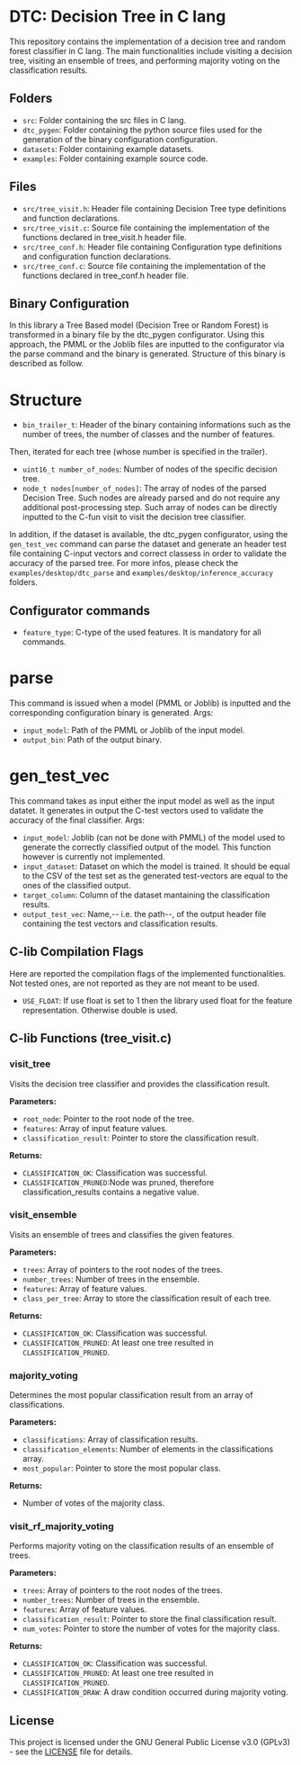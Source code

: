 # DTC: Decision Tree in C lang

This repository contains the implementation of a decision tree and random forest classifier in C lang. The main functionalities include visiting a decision tree, visiting an ensemble of trees, and performing majority voting on the classification results.

## Folders
- `src`: Folder containing the src files in C lang.
- `dtc_pygen`: Folder containing the python source files used for the generation of the binary configuration configuration.
- `datasets`: Folder containing example datasets.
- `examples`: Folder containing example source code.

## Files

- `src/tree_visit.h`: Header file containing Decision Tree type definitions and function declarations.
- `src/tree_visit.c`: Source file containing the implementation of the functions declared in tree_visit.h header file.
- `src/tree_conf.h`:  Header file containing Configuration type definitions and configuration function declarations.
- `src/tree_conf.c`:  Source file containing the implementation of the functions declared in tree_conf.h header file.

## Binary Configuration
In this library a Tree Based model (Decision Tree or Random Forest) is transformed in a binary file by the dtc_pygen configurator.
Using this approach, the PMML or the Joblib files are inputted to the configurator via the parse command and the binary is generated.
Structure of this binary is described as follow.
# Structure
- `bin_trailer_t`: Header of the binary containing informations such as the number of trees, the number of classes and the number of features.

Then, iterated for each tree (whose number is specified in the trailer).

- `uint16_t number_of_nodes`: Number of nodes of the specific decision tree.
- `node_t nodes[number_of_nodes]`: The array of nodes of the parsed Decision Tree. Such nodes are already parsed and do not require any
                                    additional post-processing step. Such array of nodes can be directly inputted to the C-fun visit to 
                                    visit the decision tree classifier.
 
In addition, if the dataset is available, the dtc_pygen configurator, using the `gen_test_vec` command can parse the dataset 
and generate an header test file containing C-input vectors and correct classess in order to validate the accuracy of the parsed tree.
For more infos, please check the `examples/desktop/dtc_parse` and `examples/desktop/inference_accuracy` folders. 

## Configurator commands
- `feature_type`: C-type of the used features. It is mandatory for all commands.
# parse
This command is issued when a model (PMML or Joblib) is inputted and the corresponding configuration binary is generated.
Args:
- `input_model`: Path of the PMML or Joblib of the input model.
- `output_bin`:  Path of the output binary.
     

# gen_test_vec
This command takes as input either the input model as well as the input datatet. It generates in output the C-test 
vectors used to validate the accuracy of the final classifier.
Args:
- `input_model`: Joblib (can not be done with PMML) of the model used to generate the correctly classified output of the model.
                    This function however is currently not implemented.
- `input_dataset`: Dataset on which the model is trained. It should be equal to the CSV of the test set as the generated test-vectors are
                     equal to the ones of the classified output.
- `target_column`: Column of the dataset mantaining the classification results.
- `output_test_vec`: Name,-- i.e. the path--, of the output header file containing the test vectors and classification results.

## C-lib Compilation Flags
Here are reported the compilation flags of the implemented functionalities. Not tested ones, are not reported as they are not meant to be used.
- `USE_FLOAT`: If use float is set to 1 then the library used float for the feature representation. Otherwise double is used.

## C-lib Functions (tree_visit.c)

### visit_tree

Visits the decision tree classifier and provides the classification result.

**Parameters:**
- `root_node`: Pointer to the root node of the tree.
- `features`: Array of input feature values.
- `classification_result`: Pointer to store the classification result.

**Returns:**
- `CLASSIFICATION_OK`: Classification was successful.
- `CLASSIFICATION_PRUNED`:Node was pruned, therefore classification_results contains a negative value.

### visit_ensemble

Visits an ensemble of trees and classifies the given features.

**Parameters:**
- `trees`: Array of pointers to the root nodes of the trees.
- `number_trees`: Number of trees in the ensemble.
- `features`: Array of feature values.
- `class_per_tree`: Array to store the classification result of each tree.

**Returns:**
- `CLASSIFICATION_OK`: Classification was successful.
- `CLASSIFICATION_PRUNED`: At least one tree resulted in `CLASSIFICATION_PRUNED`.

### majority_voting

Determines the most popular classification result from an array of classifications.

**Parameters:**
- `classifications`: Array of classification results.
- `classification_elements`: Number of elements in the classifications array.
- `most_popular`: Pointer to store the most popular class.

**Returns:**
- Number of votes of the majority class.

### visit_rf_majority_voting

Performs majority voting on the classification results of an ensemble of trees.

**Parameters:**
- `trees`: Array of pointers to the root nodes of the trees.
- `number_trees`: Number of trees in the ensemble.
- `features`: Array of feature values.
- `classification_result`: Pointer to store the final classification result.
- `num_votes`: Pointer to store the number of votes for the majority class.

**Returns:**
- `CLASSIFICATION_OK`: Classification was successful.
- `CLASSIFICATION_PRUNED`: At least one tree resulted in `CLASSIFICATION_PRUNED`.
- `CLASSIFICATION_DRAW`: A draw condition occurred during majority voting.


## License
This project is licensed under the GNU General Public License v3.0 (GPLv3) - see the [LICENSE](LICENSE) file for details.
